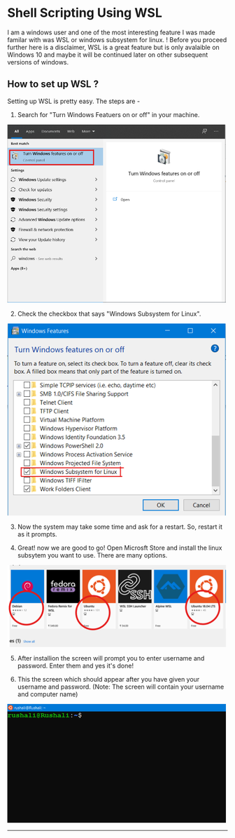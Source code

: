 # Shell Scripting Using WSL

I am a windows user and one of the most interesting feature I was made familar with was WSL or windows subsystem for linux.
! Before you proceed further here is a disclaimer, WSL is a great feature but is only avalaible on Windows 10 and maybe it will be continued later on other subsequent versions of windows.

## How to set up WSL ?

Setting up WSL is pretty easy. The steps are -

1) Search for "Turn Windows Featuers on or off" in your machine.
<img src="./screenshots/picture1.png" alt="Windows Feature" width="500"/>

2) Check the checkbox that says "Windows Subsystem for Linux".
<img src="./screenshots/picture2.png" alt="Windows Feature" width="500"/>

3) Now the system may take some time and ask for a restart. So, restart it as it prompts.

4) Great! now we are good to go! Open Microsft Store and install the linux subsytem you want to use. There are many options.
<img src="./screenshots/picture3.png" alt="Windows Feature" width="500"/>

5) After installion the screen will prompt you to enter username and password. Enter them and yes it's done!

6) This the screen which should appear after you have given your username and password. (Note: The screen will contain your username and computer name)
<img src="./screenshots/picture4.png" alt="Windows Feature" width="500"/>

<hr>


